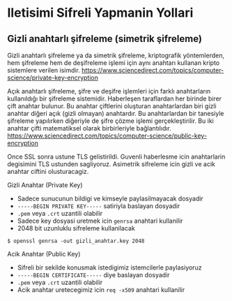 # Iletisimi Sifreli Yapmanin Yollari

## Gizli anahtarlı şifreleme (simetrik şifreleme)
Gizli anahtarlı şifreleme ya da simetrik şifreleme, kriptografik yöntemlerden, 
hem şifreleme hem de deşifreleme işlemi için aynı anahtarı kullanan kripto sistemlere verilen isimdir. 
https://www.sciencedirect.com/topics/computer-science/private-key-encryption

Açık anahtarlı şifreleme, şifre ve deşifre işlemleri için farklı anahtarların kullanıldığı bir şifreleme sistemidir.
Haberleşen taraflardan her birinde birer çift anahtar bulunur.
Bu anahtar çiftlerini oluşturan anahtarlardan biri gizli anahtar diğeri açık (gizli olmayan) anahtardır.
Bu anahtarlardan bir tanesiyle şifreleme yapılırken diğeriyle de şifre çözme işlemi gerçekleştirilir. 
Bu iki anahtar çifti matematiksel olarak birbirleriyle bağlantılıdır.
https://www.sciencedirect.com/topics/computer-science/public-key-encryption
 
Once SSL sonra ustune TLS gelistirildi. Guvenli haberlesme icin anahtarlarin degisimini TLS ustunden sagliyoruz.
Asimetrik sifreleme icin gizli ve acik anahtar ciftini olusturacagiz.
 
 Gizli Anahtar (Private Key)
   - Sadece sunucunun bildigi ve kimseyle paylasilmayacak dosyadir
   - `-----BEGIN PRIVATE KEY-----` satiriyla baslayan dosyadir
   - `.pem` veya `.crt` uzantili olabilir 
   - Sadece key dosyasi uretmek icin `genrsa` anahtari kullanilir 
   - 2048 bit uzunluklu sifreleme kullanilacak

```shell
$ openssl genrsa -out gizli_anahtar.key 2048
``` 
 
 Acik Anahtar (Public Key) 
   - Sifreli bir sekilde konusmak istedigimiz istemcilerle paylasiyoruz
   - `-----BEGIN CERTIFICATE-----` diye baslayan dosyadir
   - `.pem` veya `.crt` uzantili olabilir 
   - Acik anahtar uretecegimiz icin `req -x509` anahtari kullanilir 
 